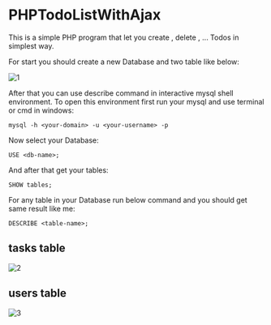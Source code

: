 # PHPTodoListWithAjax
This is a simple PHP program that let you create , delete , ... Todos in simplest way.

For start you should create a new Database and two table like below:

![1](https://user-images.githubusercontent.com/107758775/208897255-66e9e48c-ada9-48e3-b22d-cca30bab3e9b.png)

After that you can use describe command in interactive mysql shell environment. To open this environment first run your mysql and use terminal or cmd in windows:

```
mysql -h <your-domain> -u <your-username> -p
```

Now select your Database:

```
USE <db-name>;
```

And after that get your tables:

```
SHOW tables;
```

For any table in your Database run below command and you should get same result like me:

```
DESCRIBE <table-name>;
```

## tasks table

![2](https://user-images.githubusercontent.com/107758775/208900075-6552c14f-1742-4392-9f8d-1f0e15731119.png)

## users table


![3](https://user-images.githubusercontent.com/107758775/208900322-a979d5f0-d994-4680-86da-0a80335ecb63.png)
